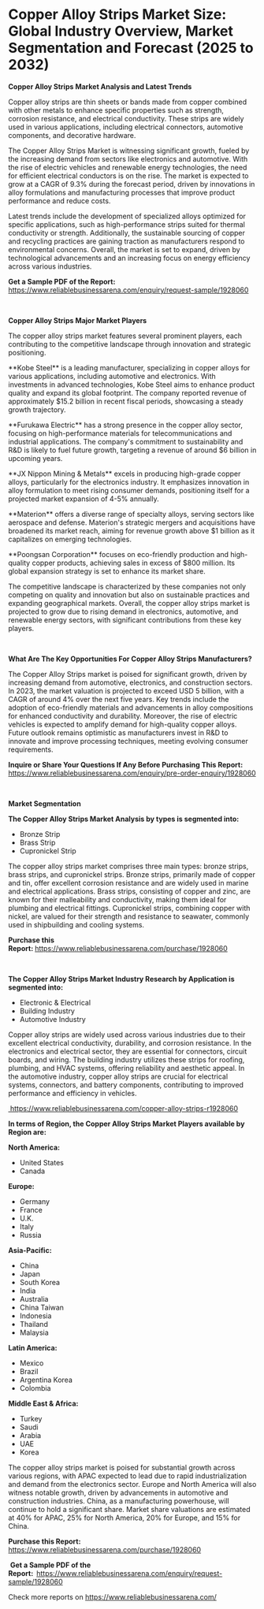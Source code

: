<p><h1>Copper Alloy Strips Market Size: Global Industry Overview, Market Segmentation and Forecast (2025 to 2032)</h1></p><p><strong>Copper Alloy Strips Market Analysis and Latest Trends</strong></p>
<p><p>Copper alloy strips are thin sheets or bands made from copper combined with other metals to enhance specific properties such as strength, corrosion resistance, and electrical conductivity. These strips are widely used in various applications, including electrical connectors, automotive components, and decorative hardware.</p><p>The Copper Alloy Strips Market is witnessing significant growth, fueled by the increasing demand from sectors like electronics and automotive. With the rise of electric vehicles and renewable energy technologies, the need for efficient electrical conductors is on the rise. The market is expected to grow at a CAGR of 9.3% during the forecast period, driven by innovations in alloy formulations and manufacturing processes that improve product performance and reduce costs.</p><p>Latest trends include the development of specialized alloys optimized for specific applications, such as high-performance strips suited for thermal conductivity or strength. Additionally, the sustainable sourcing of copper and recycling practices are gaining traction as manufacturers respond to environmental concerns. Overall, the market is set to expand, driven by technological advancements and an increasing focus on energy efficiency across various industries.</p></p>
<p><strong>Get a Sample PDF of the Report:&nbsp;</strong> <a href="https://www.reliablebusinessarena.com/enquiry/request-sample/1928060?utm_campaign=1766&utm_medium=2&utm_source=Github&utm_content=ia&utm_term=15012025&utm_id=copper-alloy-strips">https://www.reliablebusinessarena.com/enquiry/request-sample/1928060</a></p>
<p>&nbsp;</p>
<p><strong>Copper Alloy Strips Major Market Players</strong></p>
<p><p>The copper alloy strips market features several prominent players, each contributing to the competitive landscape through innovation and strategic positioning. </p><p>**Kobe Steel** is a leading manufacturer, specializing in copper alloys for various applications, including automotive and electronics. With investments in advanced technologies, Kobe Steel aims to enhance product quality and expand its global footprint. The company reported revenue of approximately $15.2 billion in recent fiscal periods, showcasing a steady growth trajectory.</p><p>**Furukawa Electric** has a strong presence in the copper alloy sector, focusing on high-performance materials for telecommunications and industrial applications. The company's commitment to sustainability and R&D is likely to fuel future growth, targeting a revenue of around $6 billion in upcoming years.</p><p>**JX Nippon Mining & Metals** excels in producing high-grade copper alloys, particularly for the electronics industry. It emphasizes innovation in alloy formulation to meet rising consumer demands, positioning itself for a projected market expansion of 4-5% annually.</p><p>**Materion** offers a diverse range of specialty alloys, serving sectors like aerospace and defense. Materion's strategic mergers and acquisitions have broadened its market reach, aiming for revenue growth above $1 billion as it capitalizes on emerging technologies.</p><p>**Poongsan Corporation** focuses on eco-friendly production and high-quality copper products, achieving sales in excess of $800 million. Its global expansion strategy is set to enhance its market share.</p><p>The competitive landscape is characterized by these companies not only competing on quality and innovation but also on sustainable practices and expanding geographical markets. Overall, the copper alloy strips market is projected to grow due to rising demand in electronics, automotive, and renewable energy sectors, with significant contributions from these key players.</p></p>
<p>&nbsp;</p>
<p><strong>What Are The Key Opportunities For Copper Alloy Strips Manufacturers?</strong></p>
<p><p>The Copper Alloy Strips market is poised for significant growth, driven by increasing demand from automotive, electronics, and construction sectors. In 2023, the market valuation is projected to exceed USD 5 billion, with a CAGR of around 4% over the next five years. Key trends include the adoption of eco-friendly materials and advancements in alloy compositions for enhanced conductivity and durability. Moreover, the rise of electric vehicles is expected to amplify demand for high-quality copper alloys. Future outlook remains optimistic as manufacturers invest in R&D to innovate and improve processing techniques, meeting evolving consumer requirements.</p></p>
<p><strong>Inquire or Share Your Questions If Any Before Purchasing This Report:</strong> <a href="https://www.reliablebusinessarena.com/enquiry/pre-order-enquiry/1928060?utm_campaign=1766&utm_medium=2&utm_source=Github&utm_content=ia&utm_term=15012025&utm_id=copper-alloy-strips">https://www.reliablebusinessarena.com/enquiry/pre-order-enquiry/1928060</a></p>
<p>&nbsp;</p>
<p><strong>Market Segmentation</strong></p>
<p><strong>The Copper Alloy Strips Market Analysis by types is segmented into:</strong></p>
<p><ul><li>Bronze Strip</li><li>Brass Strip</li><li>Cupronickel Strip</li></ul></p>
<p><p>The copper alloy strips market comprises three main types: bronze strips, brass strips, and cupronickel strips. Bronze strips, primarily made of copper and tin, offer excellent corrosion resistance and are widely used in marine and electrical applications. Brass strips, consisting of copper and zinc, are known for their malleability and conductivity, making them ideal for plumbing and electrical fittings. Cupronickel strips, combining copper with nickel, are valued for their strength and resistance to seawater, commonly used in shipbuilding and cooling systems.</p></p>
<p><strong>Purchase this Report:&nbsp;</strong><a href="https://www.reliablebusinessarena.com/purchase/1928060?utm_campaign=1766&utm_medium=2&utm_source=Github&utm_content=ia&utm_term=15012025&utm_id=copper-alloy-strips">https://www.reliablebusinessarena.com/purchase/1928060</a></p>
<p>&nbsp;</p>
<p><strong>The Copper Alloy Strips Market Industry Research by Application is segmented into:</strong></p>
<p><ul><li>Electronic & Electrical</li><li>Building Industry</li><li>Automotive Industry</li></ul></p>
<p><p>Copper alloy strips are widely used across various industries due to their excellent electrical conductivity, durability, and corrosion resistance. In the electronics and electrical sector, they are essential for connectors, circuit boards, and wiring. The building industry utilizes these strips for roofing, plumbing, and HVAC systems, offering reliability and aesthetic appeal. In the automotive industry, copper alloy strips are crucial for electrical systems, connectors, and battery components, contributing to improved performance and efficiency in vehicles.</p></p>
<p><a href="https://www.reliablebusinessarena.com/copper-alloy-strips-r1928060?utm_campaign=1766&utm_medium=2&utm_source=Github&utm_content=ia&utm_term=15012025&utm_id=copper-alloy-strips">&nbsp;https://www.reliablebusinessarena.com/copper-alloy-strips-r1928060</a></p>
<p><strong>In terms of Region, the Copper Alloy Strips Market Players available by Region are:</strong></p>
<p>
    <p> <strong> North America: </strong>
        <ul>
            <li>United States</li>
            <li>Canada</li>
        </ul>
        </p> 
    <p> <strong> Europe: </strong>
        <ul>
            <li>Germany</li>
            <li>France</li>
            <li>U.K.</li>
            <li>Italy</li>
            <li>Russia</li>
        </ul>
        </p> 
    <p> <strong> Asia-Pacific: </strong>
        <ul>
            <li>China</li>
            <li>Japan</li>
            <li>South Korea</li>
            <li>India</li>
            <li>Australia</li>
            <li>China Taiwan</li>
            <li>Indonesia</li>
            <li>Thailand</li>
            <li>Malaysia</li>
        </ul>
        </p> 
    <p> <strong> Latin America: </strong>
        <ul>
            <li>Mexico</li>
            <li>Brazil</li>
            <li>Argentina Korea</li>
            <li>Colombia</li>
        </ul>
        </p> 
    <p> <strong> Middle East & Africa: </strong>
        <ul>
            <li>Turkey</li>
            <li>Saudi</li>
            <li>Arabia</li>
            <li>UAE</li>
            <li>Korea</li>
        </ul>
    </p>
    </p>
<p><p>The copper alloy strips market is poised for substantial growth across various regions, with APAC expected to lead due to rapid industrialization and demand from the electronics sector. Europe and North America will also witness notable growth, driven by advancements in automotive and construction industries. China, as a manufacturing powerhouse, will continue to hold a significant share. Market share valuations are estimated at 40% for APAC, 25% for North America, 20% for Europe, and 15% for China.</p></p>
<p><strong>Purchase this Report: </strong><a href="https://www.reliablebusinessarena.com/purchase/1928060?utm_campaign=1766&utm_medium=2&utm_source=Github&utm_content=ia&utm_term=15012025&utm_id=copper-alloy-strips">https://www.reliablebusinessarena.com/purchase/1928060</a></p>
<p>&nbsp;<strong>Get a Sample PDF of the Report:&nbsp;&nbsp;</strong><a href="https://www.reliablebusinessarena.com/enquiry/request-sample/1928060?utm_campaign=1766&utm_medium=2&utm_source=Github&utm_content=ia&utm_term=15012025&utm_id=copper-alloy-strips">https://www.reliablebusinessarena.com/enquiry/request-sample/1928060</a></p>
<p><strong></strong></p>
<p>Check more reports on <a href="https://www.reliablebusinessarena.com/?utm_campaign=1766&utm_medium=2&utm_source=Github&utm_content=ia&utm_term=15012025&utm_id=copper-alloy-strips">https://www.reliablebusinessarena.com/</a></p>